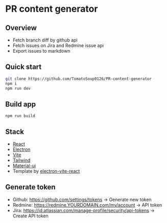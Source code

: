 # PR content generator


## Overview
- Fetch branch diff by github api
- Fetch issues on Jira and Redmine issue api
- Export issues to markdown
## Quick start

```sh
git clone https://github.com/TomatoSoup0126/PR-content-generator
npm i
npm run dev
```

## Build app
```
npm run build
```
## Stack
- [React](https://reactjs.org/)
- [Electron](https://www.electronjs.org/)
- [Vite](https://vitejs.dev/)
- [Tailwind](https://tailwindcss.com/)
- [Material-ui](https://mui.com/)
- Template by [electron-vite-react](https://github.com/electron-vite/electron-vite-react)

## Generate token
- Github: https://github.com/settings/tokens -> Generate new token
- Redmine: https://redmine.YOURDOMAIN.com/my/account -> API token
- Jira: https://id.atlassian.com/manage-profile/security/api-tokens -> Create API token
